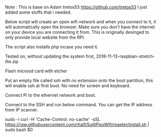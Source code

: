 Note : 
        This is base on Adam tretos53 https://github.com/tretos53
        I just added some stuffs that i needed.
        

Below script will create an open wifi network and when you connect to it, it will automatically open the browser. Make sure you don't have the internet on your device you are connecting it from. This is originally desinged to only provide local website from the RPI.

The script also installs php incase you need it.

Tested on, without updating the system first, 2018-11-13-raspbian-stretch-lite.zip

Flash microsd card with etcher

Put an empty file called ssh with no extension onto the boot partition, this will enable ssh at first boot. No need for screen and keyboard.

Connect Pi to the ethernet network and boot.

Connect to the SSH and run below command. You can get the IP address from IP scanner.

sudo -i
curl -H 'Cache-Control: no-cache' -sSL https://raw.githubusercontent.com/rhalf/SulitPisoWifi/master/install.sh | sudo bash $0